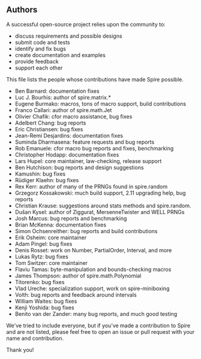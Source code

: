 ## Authors

A successful open-source project relies upon the community to:

* discuss requirements and possible designs
* submit code and tests
* identify and fix bugs
* create documentation and examples
* provide feedback
* support each other

This file lists the people whose contributions have made Spire
possible.

* Ben Barnard: documentation fixes
* Luc J. Bourhis: author of spire.matrix.*
* Eugene Burmako: macros, tons of macro support, build contributions
* Franco Callari: author of spire.math.Jet
* Olivier Chafik: cfor macro assistance, bug fixes
* Adelbert Chang: bug reports
* Eric Christiansen: bug fixes
* Jean-Remi Desjardins: documentation fixes
* Suminda Dharmasena: feature requests and bug reports
* Rob Emanuele: cfor macro bug reports and fixes, benchmarking
* Christopher Hodapp: documentation fixes
* Lars Hupel: core maintainer, law-checking, release support
* Ben Hutchison: bug reports and design suggestions
* Kamushin: bug fixes
* Rüdiger Klaehn: bug fixes
* Rex Kerr: author of many of the PRNGs found in spire.random
* Grzegorz Kossakowski: much build support, 2.11 upgrading help, bug reports
* Christian Krause: suggestions around stats methods and spire.random.
* Dušan Kysel: author of Ziggurat, MersenneTwister and WELL PRNGs
* Josh Marcus: bug reports and benchmarking
* Brian McKenna: documentation fixes
* Simon Ochsenreither: bug reports and build contributions
* Erik Osheim: core maintainer
* Adam Pingel: bug fixes
* Denis Rosset: work on Number, PartialOrder, Interval, and more
* Lukas Rytz: bug fixes
* Tom Switzer: core maintainer
* Flaviu Tamas: byte-manipulation and bounds-checking macros
* James Thompson: author of spire.math.Polynomial
* Titorenko: bug fixes
* Vlad Ureche: specialization support, work on spire-miniboxing
* Volth: bug reports and feedback around intervals
* William Waites: bug fixes
* Kenji Yoshida: bug fixes
* Benito van der Zander: many bug reports, and much good testing

We've tried to include everyone, but if you've made a contribution to
Spire and are not listed, please feel free to open an issue or pull
request with your name and contribution.

Thank you!
